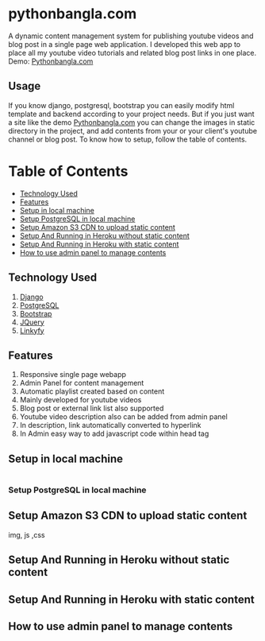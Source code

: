 # pythonbangla.com
A dynamic content management system for publishing youtube videos and blog post in a single page web application.
I developed this web app to place all my youtube video tutorials and related blog post links in one place. 
Demo: [Pythonbangla.com](http://pythonbangla.com)

## Usage
If you know django, postgresql, bootstrap you can easily modify html template and backend according to your project needs. But if you just want a site like the demo [Pythonbangla.com](http://pythonbangla.com) you can change the images in static directory in the project, and add contents from your or your client's youtube channel or blog post. To know how to setup, follow the table of contents.

# Table of Contents

- [Technology Used](#Technology-Used)
- [Features](#Features)
- [Setup in local machine](#Setup-in-local-machine)
- [Setup PostgreSQL in local machine](#Setup-PostgreSQL-in-local-machine)
- [Setup Amazon S3 CDN to upload static content](#Setup-Amazon-S3-CDN-to-upload-static-content)
- [Setup And Running in Heroku without static content](#Setup-And-Running-in-Heroku-without-static-content)
- [Setup And Running in Heroku with static content](#Setup-And-Running-in-Heroku-with-static-content)
- [How to use admin panel to manage contents](#How-to-use-admin-panel-to-manage-contents)

## Technology Used
1. [Django](https://www.djangoproject.com/)
2. [PostgreSQL](https://www.postgresql.org)
3. [Bootstrap](https://getbootstrap.com/)
4. [JQuery](https://jquery.com/)
5. [Linkyfy](https://github.com/cowboy/javascript-linkify)

## Features
1. Responsive single page webapp
2. Admin Panel for content management
3. Automatic playlist created based on content
4. Mainly developed for youtube videos
5. Blog post or external link list also supported
6. Youtube video description also can be added from admin panel
7. In description, link automatically converted to hyperlink
8. In Admin easy way to add javascript code within head tag

## Setup in local machine

```shell

```

### Setup PostgreSQL in local machine

## Setup Amazon S3 CDN to upload static content 
img, js ,css

## Setup And Running in Heroku without static content 

## Setup And Running in Heroku with static content

## How to use admin panel to manage contents
